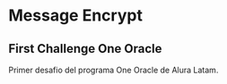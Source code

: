 # Message Encrypt
## First Challenge One Oracle

Primer desafio del programa One Oracle de Alura Latam.